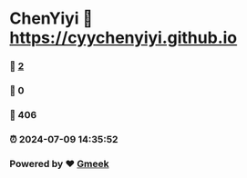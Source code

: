 # ChenYiyi :link: https://cyychenyiyi.github.io 
### :page_facing_up: [2](https://cyychenyiyi.github.io/tag.html) 
### :speech_balloon: 0 
### :hibiscus: 406 
### :alarm_clock: 2024-07-09 14:35:52 
### Powered by :heart: [Gmeek](https://github.com/Meekdai/Gmeek)
